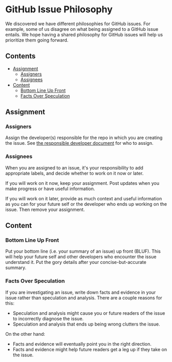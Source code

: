 GitHub Issue Philosophy
=======================

We discovered we have different philosophies for GitHub issues. For
example, some of us disagree on what being assigned to a GitHub issue
entails. We hope having a shared philosophy for GitHub issues will help
us prioritize them going forward.

Contents
--------

- [Assignment](#assignment)
  - [Assigners](#assigners)
  - [Assignees](#assignees)
- [Content](#content)
  - [Bottom Line Up Front](#bottom-line-up-front)
  - [Facts Over Speculation](#facts-over-speculation)

Assignment
----------

### Assigners

Assign the developer(s) responsible for the repo in which you are
creating the issue. See [the responsible developer
document](https://github.com/phetsims/phet-info/blob/master/sim-info/responsible_dev.json)
for who to assign.

### Assignees

When you are assigned to an issue, it's your responsibility to add
appropriate labels, and decide whether to work on it now or later.

If you will work on it now, keep your assignment. Post updates when you
make progress or have useful information.

If you will work on it later, provide as much context and useful
information as you can for your future self or the developer who ends up
working on the issue. Then remove your assignment.

Content
-------

### Bottom Line Up Front

Put your bottom line (i.e. your summary of an issue) up front (BLUF).
This will help your future self and other developers who encounter the
issue understand it. Put the gory details after your
concise-but-accurate summary.

### Facts Over Speculation

If you are investigating an issue, write down facts and evidence in your
issue rather than speculation and analysis. There are a couple reasons for
this:

- Speculation and analysis might cause you or future readers of the
  issue to incorrectly diagnose the issue.
- Speculation and analysis that ends up being wrong clutters the issue.

On the other hand:

- Facts and evidence will eventually point you in the right direction.
- Facts and evidence might help future readers get a leg up if they take
  on the issue.
